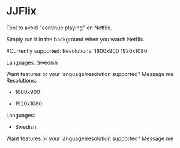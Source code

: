# JJFlix
Tool to avoid "continue playing" on Netflix.

Simply run it in the background when you watch Netflix.

#Currently supported:
Resolutions: 
1600x900
1920x1080

Languages:
Swedish

Want features or your language/resolution supported? Message me
Resolutions:

- 1600x900

- 1920x1080

Languages:

- Swedish

Want features or your language/resolution supported? Message me
